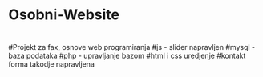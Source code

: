 # Osobni-Website
#
#Projekt za fax, osnove web programiranja
#js - slider napravljen
#mysql - baza podataka
#php - upravljanje bazom
#html i css uredjenje
#kontakt forma takodje napravljena
